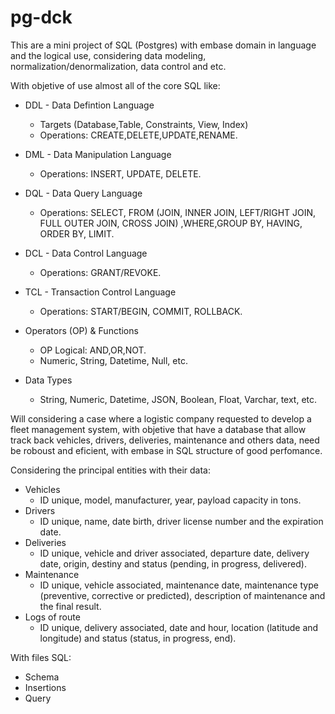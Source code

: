 # pg-dck
This are a mini project of SQL (Postgres) with embase domain in language and the logical use, considering data modeling, normalization/denormalization, data control and etc.

With objetive of use almost all of the core SQL like:
- DDL - Data Defintion Language
    - Targets (Database,Table, Constraints, View, Index)
    - Operations: CREATE,DELETE,UPDATE,RENAME.
- DML - Data Manipulation Language
    - Operations: INSERT, UPDATE, DELETE.
- DQL - Data Query Language
    - Operations: SELECT, FROM (JOIN, INNER JOIN, LEFT/RIGHT JOIN, FULL OUTER JOIN, CROSS JOIN)
     ,WHERE,GROUP BY, HAVING, ORDER BY, LIMIT.
- DCL - Data Control Language
    - Operations: GRANT/REVOKE.
- TCL - Transaction Control Language
    - Operations:  START/BEGIN, COMMIT, ROLLBACK.

- Operators (OP) & Functions 
    - OP Logical: AND,OR,NOT.
    - Numeric, String, Datetime, Null, etc.

- Data Types
    - String, Numeric, Datetime, JSON, Boolean, Float, Varchar, text, etc.

Will considering a case where a logistic company requested to develop a fleet management system, with objetive that have a database that allow track back vehicles, drivers, deliveries, 
maintenance and others data, need be roboust and eficient, with embase in SQL structure of good perfomance.

Considering the principal entities with their data:
- Vehicles
    - ID unique, model, manufacturer, year, payload capacity in tons.
- Drivers
    - ID unique, name, date birth, driver license number and the expiration date.
- Deliveries
    - ID unique, vehicle and driver associated, departure date, delivery date, origin, destiny and status (pending, in progress, delivered).
- Maintenance
    - ID unique, vehicle associated, maintenance date, maintenance type (preventive, corrective or predicted), description of maintenance and the final result.
- Logs of route
    - ID unique, delivery associated, date and hour, location (latitude and longitude) and status (status, in progress, end).

With files SQL:
- Schema
- Insertions
- Query